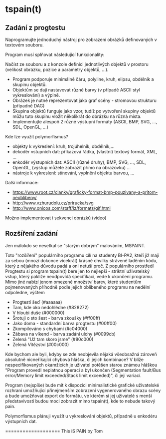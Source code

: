 # tspain(t)

## Zadání z progtestu
Naprogramujte jednoduchý nástroj pro zobrazení obrázků definovaných v textovém souboru.

Program musí splňovat následující funkcionality:

Načíst ze souboru a z konzole definici jednotlivých objektů v prostoru (velikost obrázku, pozice a parametry objektů, ...).
- Program podporuje minimálně čáru, polyline, kruh, elipsu, obdélník a skupinu objektů.
- Objektům se dají nastavovat různé barvy (v případě ASCII styl vykreslování) a výplně.
- Obrázek je nutné reprezentovat jako graf scény - stromovou strukturu (případně DAG)
- Skupina objektů funguje jako vzor, tudíž po vytvoření skupiny objektů můžu tuto skupinu vložit několikrát do obrázku na různá místa.
- Implementujte alespoň 2 různé výstupní formáty (ASCII, BMP, SVG, ..., SDL, OpenGL, ...)

Kde lze využít polymorfismus?

- objekty k vykreslení: kruh, trojúhelník, obdélník,...
- dekodér vstupních dat: příkazová řádka, (vlastní) textový formát, XML, ...
- enkodér výstupních dat: ASCII (různé druhy), BMP, SVG, ..., SDL, OpenGL, (výstup můžete zobrazit přímo na obrazovku) ...
- nástroje k vykreslení: stínování, vyplnění objektu barvou, ...

Další informace:

- https://www.root.cz/clanky/graficky-format-bmp-pouzivany-a-pritom-neoblibeny/
- http://www.vzhurudolu.cz/prirucka/svg
- http://www.onicos.com/staff/iz/formats/gif.html

Možno implementovat i sekvenci obrázků (video)

## Rozšíření zadání

Jen málokdo se nesetkal se "starým dobrým" malováním, MSPAINT. 

Toto "rozšíření" populárního programu cílí na studenty BI-PA2, kteří již mají za sebou (mnozí dokonce vícekrát) krásné 
chvilky strávené laděním kódu, který z nějakého důvodu padá a oni netuší proč. Z populárního prostředí Progtestu si program
tspain(t) bere jen to nejlepší - striktní uživatelský vstup, který pakliže neodpovídá specifikaci, vede k ukončení programu. 
Mimo jiné nabízí jenom omezené množství barev, které studentům pojmenovaných příhodně podle jejich oblíbeného programu na 
nedělní odpoledne, výčtem 

- Progtestí šeď (#aaaaaa)
- Tam, kde oko nedohlédne (#828272)
- V hloubi duše (#000000)
- Šrotuji o sto šest - barva zkoušky (#ff00ff)
- Jako doma - standardní barva progtestu (#00ff00)
- Zkompilováno s chybami (#c04000)
- Zábava na víkend - barva zadání ulohy (#0099cb)
- Zelená "Už tam skoro jsme" (#80c000)
- Zelená Vítězství (#00c000)


Kde bychom ale byli, kdyby se zde neobjevila nějaká všeobsažná zároveň absolutně nicneříkající chybová hláška, či jejich
kombinace? V blíže nespecifikovaných okamžicích je uživatel potěšen starou známou hláškou 
"Program provedl neplatnou operaci a byl ukončen (Segmentation fault/Bus error/Memory limit exceeded/Stack limit exceeded)",
či její variací. 

Program (nejspíše) bude mít k dispozici minimalistické grafické uživatelské rozhraní umožňující přinejmenším zobrazení 
vygenerovaného obrazu scény a bude umožňovat export do formátu, ve kterém si jej uživatelé s menší představivostí budou 
moci zobrazit mimo tspain(t), kde to nebude takový pain. 

Polymorfismus plánuji využít u vykreslování objektů, případně u enkodéru výstupních dat. 

===================
This iS PAIN by Tom